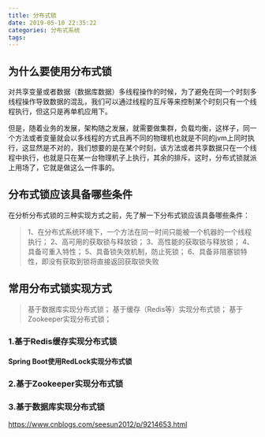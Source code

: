 ```yaml
---
title: 分布式锁
date: 2019-05-10 22:35:22
categories: 分布式系统
tags:
---
```


## 为什么要使用分布式锁

对共享变量或者数据（数据库数据）多线程操作的时候，为了避免在同一个时刻多线程操作导致数据的混乱，我们可以通过线程的互斥等来控制某个时刻只有一个线程执行，但这只是再单机应用下。

但是，随着业务的发展，架构随之发展，就需要做集群，负载均衡，这样子，同一个方法或者变量就会以多线程的方式且再不同的物理机也就是不同的jvm上同时执行，这显然是不对的，我们想要的是在某个时刻，该方法或者共享数据只在一个线程中执行，也就是只在某一台物理机子上执行，其余的排斥。这时，分布式锁就派上用场了，它就是做这么一件事的。

## 分布式锁应该具备哪些条件

在分析分布式锁的三种实现方式之前，先了解一下分布式锁应该具备哪些条件：

>1、在分布式系统环境下，一个方法在同一时间只能被一个机器的一个线程执行； 
2、高可用的获取锁与释放锁； 
3、高性能的获取锁与释放锁； 
4、具备可重入特性； 
5、具备锁失效机制，防止死锁； 
6、具备非阻塞锁特性，即没有获取到锁将直接返回获取锁失败

## 常用分布式锁实现方式

>基于数据库实现分布式锁； 
基于缓存（Redis等）实现分布式锁； 
基于Zookeeper实现分布式锁；

### 1.基于Redis缓存实现分布式锁

#### Spring Boot使用RedLock实现分布式锁




### 2.基于Zookeeper实现分布式锁


### 3.基于数据库实现分布式锁


https://www.cnblogs.com/seesun2012/p/9214653.html